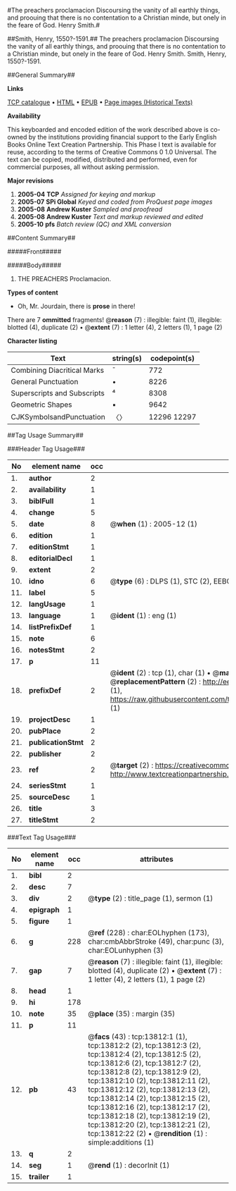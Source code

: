 #The preachers proclamacion Discoursing the vanity of all earthly things, and proouing that there is no contentation to a Christian minde, but onely in the feare of God. Henry Smith.#

##Smith, Henry, 1550?-1591.##
The preachers proclamacion Discoursing the vanity of all earthly things, and proouing that there is no contentation to a Christian minde, but onely in the feare of God. Henry Smith.
Smith, Henry, 1550?-1591.

##General Summary##

**Links**

[TCP catalogue](http://www.ota.ox.ac.uk/tcp/)  • 
[HTML](http://tei.it.ox.ac.uk/tcp/Texts-HTML/free/A12/A12366.html)  • 
[EPUB](http://tei.it.ox.ac.uk/tcp/Texts-EPUB/free/A12/A12366.epub) • 
[Page images (Historical Texts)](https://data.historicaltexts.jisc.ac.uk/view?pubId=eebo-99848701e&pageId=eebo-99848701e-13812-1)

**Availability**

This keyboarded and encoded edition of the
	       work described above is co-owned by the institutions
	       providing financial support to the Early English Books
	       Online Text Creation Partnership. This Phase I text is
	       available for reuse, according to the terms of Creative
	       Commons 0 1.0 Universal. The text can be copied,
	       modified, distributed and performed, even for
	       commercial purposes, all without asking permission.

**Major revisions**

1. __2005-04__ __TCP__ *Assigned for keying and markup*
1. __2005-07__ __SPi Global__ *Keyed and coded from ProQuest page images*
1. __2005-08__ __Andrew Kuster__ *Sampled and proofread*
1. __2005-08__ __Andrew Kuster__ *Text and markup reviewed and edited*
1. __2005-10__ __pfs__ *Batch review (QC) and XML conversion*

##Content Summary##

#####Front#####

#####Body#####

1. THE PREACHERS Proclamacion.

**Types of content**

  * Oh, Mr. Jourdain, there is **prose** in there!

There are 7 **ommitted** fragments! 
 @__reason__ (7) : illegible: faint (1), illegible: blotted (4), duplicate (2)  •  @__extent__ (7) : 1 letter (4), 2 letters (1), 1 page (2)

**Character listing**


|Text|string(s)|codepoint(s)|
|---|---|---|
|Combining             Diacritical Marks|̄|772|
|General Punctuation|•|8226|
|Superscripts             and Subscripts|⁴|8308|
|Geometric Shapes|▪|9642|
|CJKSymbolsandPunctuation|〈〉|12296 12297|

##Tag Usage Summary##

###Header Tag Usage###

|No|element name|occ|attributes|
|---|---|---|---|
|1.|__author__|2||
|2.|__availability__|1||
|3.|__biblFull__|1||
|4.|__change__|5||
|5.|__date__|8| @__when__ (1) : 2005-12 (1)|
|6.|__edition__|1||
|7.|__editionStmt__|1||
|8.|__editorialDecl__|1||
|9.|__extent__|2||
|10.|__idno__|6| @__type__ (6) : DLPS (1), STC (2), EEBO-CITATION (1), PROQUEST (1), VID (1)|
|11.|__label__|5||
|12.|__langUsage__|1||
|13.|__language__|1| @__ident__ (1) : eng (1)|
|14.|__listPrefixDef__|1||
|15.|__note__|6||
|16.|__notesStmt__|2||
|17.|__p__|11||
|18.|__prefixDef__|2| @__ident__ (2) : tcp (1), char (1)  •  @__matchPattern__ (2) : ([0-9\-]+):([0-9IVX]+) (1), (.+) (1)  •  @__replacementPattern__ (2) : http://eebo.chadwyck.com/downloadtiff?vid=$1&page=$2 (1), https://raw.githubusercontent.com/textcreationpartnership/Texts/master/tcpchars.xml#$1 (1)|
|19.|__projectDesc__|1||
|20.|__pubPlace__|2||
|21.|__publicationStmt__|2||
|22.|__publisher__|2||
|23.|__ref__|2| @__target__ (2) : https://creativecommons.org/publicdomain/zero/1.0/ (1), http://www.textcreationpartnership.org/docs/. (1)|
|24.|__seriesStmt__|1||
|25.|__sourceDesc__|1||
|26.|__title__|3||
|27.|__titleStmt__|2||


###Text Tag Usage###

|No|element name|occ|attributes|
|---|---|---|---|
|1.|__bibl__|2||
|2.|__desc__|7||
|3.|__div__|2| @__type__ (2) : title_page (1), sermon (1)|
|4.|__epigraph__|1||
|5.|__figure__|1||
|6.|__g__|228| @__ref__ (228) : char:EOLhyphen (173), char:cmbAbbrStroke (49), char:punc (3), char:EOLunhyphen (3)|
|7.|__gap__|7| @__reason__ (7) : illegible: faint (1), illegible: blotted (4), duplicate (2)  •  @__extent__ (7) : 1 letter (4), 2 letters (1), 1 page (2)|
|8.|__head__|1||
|9.|__hi__|178||
|10.|__note__|35| @__place__ (35) : margin (35)|
|11.|__p__|11||
|12.|__pb__|43| @__facs__ (43) : tcp:13812:1 (1), tcp:13812:2 (2), tcp:13812:3 (2), tcp:13812:4 (2), tcp:13812:5 (2), tcp:13812:6 (2), tcp:13812:7 (2), tcp:13812:8 (2), tcp:13812:9 (2), tcp:13812:10 (2), tcp:13812:11 (2), tcp:13812:12 (2), tcp:13812:13 (2), tcp:13812:14 (2), tcp:13812:15 (2), tcp:13812:16 (2), tcp:13812:17 (2), tcp:13812:18 (2), tcp:13812:19 (2), tcp:13812:20 (2), tcp:13812:21 (2), tcp:13812:22 (2)  •  @__rendition__ (1) : simple:additions (1)|
|13.|__q__|2||
|14.|__seg__|1| @__rend__ (1) : decorInit (1)|
|15.|__trailer__|1||
